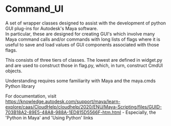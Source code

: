 # Command_UI
 
A set of wrapper classes designed to assist with the development of python GUI plug-ins for Autodesk's Maya software.  
In particular, these are designed for creating GUI's which involve many Maya command calls and/or commands with 
long lists of flags where it is useful to save and load values of GUI components associated with those flags.

This consists of three tiers of classes.  The lowest are defined in widget.py and are used to construct those
in flag.py, which, in turn, construct CmdUI objects.

Understanding requires some familiarity with Maya and the maya.cmds Python library

For documentation, visit https://knowledge.autodesk.com/support/maya/learn-explore/caas/CloudHelp/cloudhelp/2020/ENU/Maya-Scripting/files/GUID-703B18A2-89E5-48A8-988A-1ED815D5566F-htm.html - Especially, the 'Python in Maya' and 'Using Python' links